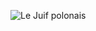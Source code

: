![Le Juif polonais](https://upload.wikimedia.org/wikipedia/commons/thumb/a/ab/Braun%26Hogenberg_Trier_1572.jpg/350px-Braun%26Hogenberg_Trier_1572.jpg)
